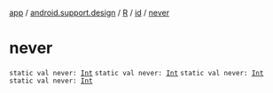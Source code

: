 [app](../../../index.md) / [android.support.design](../../index.md) / [R](../index.md) / [id](index.md) / [never](.)

# never

`static val never: `[`Int`](https://kotlinlang.org/api/latest/jvm/stdlib/kotlin/-int/index.html)
`static val never: `[`Int`](https://kotlinlang.org/api/latest/jvm/stdlib/kotlin/-int/index.html)
`static val never: `[`Int`](https://kotlinlang.org/api/latest/jvm/stdlib/kotlin/-int/index.html)
`static val never: `[`Int`](https://kotlinlang.org/api/latest/jvm/stdlib/kotlin/-int/index.html)